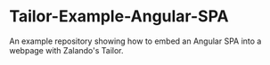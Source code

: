 # Tailor-Example-Angular-SPA
An example repository showing how to embed an Angular SPA into a webpage with Zalando's Tailor.
